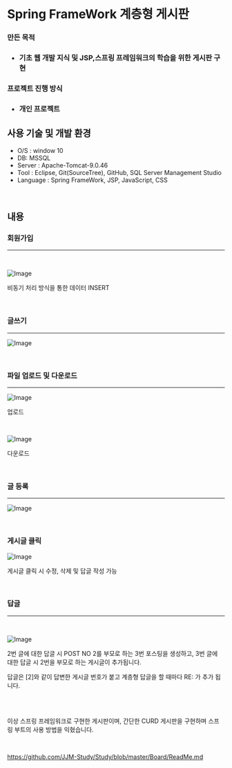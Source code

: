 <h1>Spring FrameWork 계층형 게시판</h1>

<h3>만든 목적<h3>

 * 기초 웹 개발 지식 및 JSP,스프링 프레임워크의 학습을 위한 게시판 구현


<h3>프로젝트 진행 방식<h3>

 * 개인 프로젝트

<h2>사용 기술 및 개발 환경</h2>

 * O/S : window 10
 * DB: MSSQL
 * Server : Apache-Tomcat-9.0.46
 * Tool : Eclipse, Git(SourceTree), GitHub, SQL Server Management Studio
 * Language : Spring FrameWork, JSP, JavaScript, CSS

<br>

<h2>내용</h2>

<h3>회원가입</h3>
<hr>
<br>

![Image](https://github.com/JJM-Study/jjm/blob/173f10c7a6fb728939400b4f4b8aae500e1f30b8/Repositoiry%20Resources/singup.png)

비동기 처리 방식을 통한 데이터 INSERT

<br>

<h3>글쓰기</h3>
<hr>

![Image](https://github.com/JJM-Study/jjm/blob/173f10c7a6fb728939400b4f4b8aae500e1f30b8/Repositoiry%20Resources/Writing%20-%201.png)

<br>

<h3>파일 업로드 및 다운로드</h3>
<hr>

![Image](https://github.com/JJM-Study/jjm/blob/173f10c7a6fb728939400b4f4b8aae500e1f30b8/Repositoiry%20Resources/File%20Upload.jpg)

업로드

<br>

![Image](https://github.com/JJM-Study/jjm/blob/7e9e751d948bc2b536a92a3f26a4f49362ce82db/Repositoiry%20Resources/Download.png)

다운로드

<br>

<h3>글 등록</h3>
<hr>

![Image](https://github.com/JJM-Study/jjm/blob/494cb5754aa506b560bd07e089eeaecd00a587a5/Repositoiry%20Resources/Writing%20-%202.jpg)

<br>

<h3> 게시글 클릭 </h3>

![Image](https://github.com/JJM-Study/jjm/blob/da8714e33c56846bc507ac328f4f523d1aa49115/Repositoiry%20Resources/Detail2.png)

게시글 클릭 시 수정, 삭제 및 답글 작성 가능​

<br>

<h3> 답글 </h3>
<hr>

<br>

![Image](https://github.com/JJM-Study/jjm/blob/71f26328c02c42da5b30c21816b6078651a7d2f0/Repositoiry%20Resources/Reply%20Reply%20Reply.png)

2번 글에 대한 답글 시 POST NO 2를 부모로 하는 3번 포스팅을 생성하고, 3번 글에 대한 답글 시
2번을 부모로 하는 게시글이 추가됩니다.

답글은 [2]와 같이 답변한 게시글 번호가 붙고 계층형 답글을 할 때마다 RE: 가 추가 됩니다.

<br>
<br>

이상 스프링 프레임워크로 구현한 게시판이며, 간단한 CURD 게시판을 구현하며 스프링 부트의 사용 방법을 익혔습니다.

<br>

https://github.com/JJM-Study/Study/blob/master/Board/ReadMe.md

